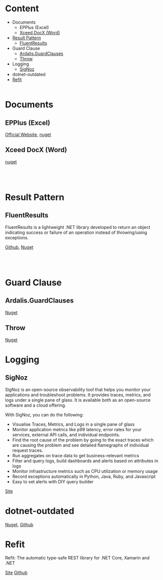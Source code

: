 # Content
* Documents
  * EPPlus (Excel)
  * [Xceed DocX (Word)](#xceed-docx)
* [Result Pattern](#result-pattern)
  * [FluentResults](#fluentresults)
* Guard Clause
  * [Ardalis.GuardClauses](#ardalisguardclauses)
  * [Throw](#throw)
* Logging
  * [SigNoz](#signoz)
* dotnet-outdated
* [Refit](#refit)
<br/><br/>

# Documents
## EPPlus (Excel)
[Official Website](https://www.epplussoftware.com/),
[nuget](https://www.nuget.org/packages/EPPlus/)
## Xceed DocX (Word)
[nuget](https://www.nuget.org/packages/DocX)
<br/><br/>
<br/><br/>

# Result Pattern
## FluentResults
FluentResults is a lightweight .NET library developed to return an object indicating success or failure of an operation instead of throwing/using exceptions.

[Github](https://github.com/altmann/FluentResults), [Nuget](https://www.nuget.org/packages/FluentResults/)
<br/><br/>
<br/><br/>

# Guard Clause
## Ardalis.GuardClauses
[Nuget](https://www.nuget.org/packages/Ardalis.GuardClauses)

## Throw
[Nuget](https://www.nuget.org/packages/Throw)

# Logging
## SigNoz
SigNoz is an open-source observability tool that helps you monitor your applications and troubleshoot problems. It provides traces, metrics, and logs under a single pane of glass. It is available both as an open-source software and a cloud offering.

With SigNoz, you can do the following:
* Visualise Traces, Metrics, and Logs in a single pane of glass
* Monitor application metrics like p99 latency, error rates for your services, external API calls, and individual endpoints.
* Find the root cause of the problem by going to the exact traces which are causing the problem and see detailed flamegraphs of individual request traces.
* Run aggregates on trace data to get business-relevant metrics
* Filter and query logs, build dashboards and alerts based on attributes in logs
* Monitor infrastructure metrics such as CPU utilization or memory usage
* Record exceptions automatically in Python, Java, Ruby, and Javascript
* Easy to set alerts with DIY query builder
    
[Site](https://signoz.io/)

# dotnet-outdated
[Nuget](https://www.nuget.org/packages/dotnet-outdated-tool), [Github](https://github.com/dotnet-outdated/dotnet-outdated)

# Refit
Refit: The automatic type-safe REST library for .NET Core, Xamarin and .NET

[Site](https://reactiveui.github.io/refit/) [Github](https://github.com/reactiveui/refit)
